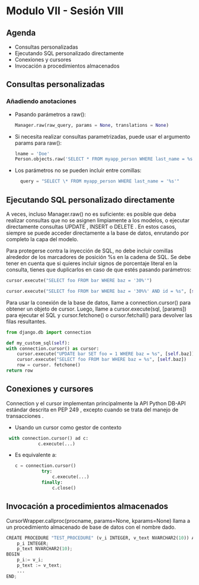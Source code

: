 # Modulo VII - Sesión VIII

## Agenda

- Consultas personalizadas
- Ejecutando SQL personalizado directamente
- Conexiones y cursores
- Invocación a procedimientos almacenados

## Consultas personalizadas

### Añadiendo anotaciones

- Pasando parámetros a raw():
  ```python
  Manager.raw(raw_query, params = None, translations = None)
  ```
- Si necesita realizar consultas parametrizadas, puede usar el argumento params para raw():
  ```python
  lname = 'Doe'
  Person.objects.raw('SELECT * FROM myapp_person WHERE last_name = %s', [lname])
  ```
- Los parámetros no se pueden incluir entre comillas:
  ```python
    query = "SELECT \* FROM myapp_person WHERE last_name = '%s'"
  ```

## Ejecutando SQL personalizado directamente

A veces, incluso Manager.raw() no es suficiente: es posible que deba realizar consultas que no se asignen limpiamente a los modelos, o ejecutar directamente consultas UPDATE , INSERT o DELETE .
En estos casos, siempre se puede acceder directamente a la base de datos, enrutando por completo la capa del modelo.

Para protegerse contra la inyección de SQL, no debe incluir comillas alrededor de los marcadores de posición %s en la cadena de SQL.
Se debe tener en cuenta que si quieres incluir signos de porcentaje literal en la consulta, tienes que duplicarlos en caso de que estés pasando parámetros:

```python
cursor.execute("SELECT foo FROM bar WHERE baz = '30%'")

cursor.execute("SELECT foo FROM bar WHERE baz = '30%%' AND id = %s", [self.id])
```

Para usar la conexión de la base de datos, llame a connection.cursor() para obtener un objeto de cursor. Luego, llame a cursor.execute(sql, [params]) para ejecutar el SQL y cursor.fetchone() o cursor.fetchall() para devolver las filas resultantes.

```python
from django.db import connection

def my_custom_sql(self):
with connection.cursor() as cursor:
    cursor.execute("UPDATE bar SET foo = 1 WHERE baz = %s", [self.baz])
    cursor.execute("SELECT foo FROM bar WHERE baz = %s", [self.baz])
    row = cursor. fetchone()
return row
```

## Conexiones y cursores

Connection y el cursor implementan principalmente la API Python DB-API estándar descrita en PEP 249 , excepto cuando se trata del manejo de transacciones .

- Usando un cursor como gestor de contexto

```python
 with connection.cursor() ad c:
            c.execute(...)
```

- Es equivalente a:

  ```python
  c = connection.cursor()
            try:
                c.execute(...)
            finally:
                c.close()

  ```

## Invocación a procedimientos almacenados

CursorWrapper.callproc(procname, params=None, kparams=None) llama a un procedimiento almacenado de base de datos con el nombre dado.

```python
CREATE PROCEDURE "TEST_PROCEDURE" (v_i INTEGER, v_text NVARCHAR2(10)) AS
    p_i INTEGER;
    p_text NVARCHAR2(10);
BEGIN
    p_i:= v_i;
    p_text := v_text;
    ...
END;
```
